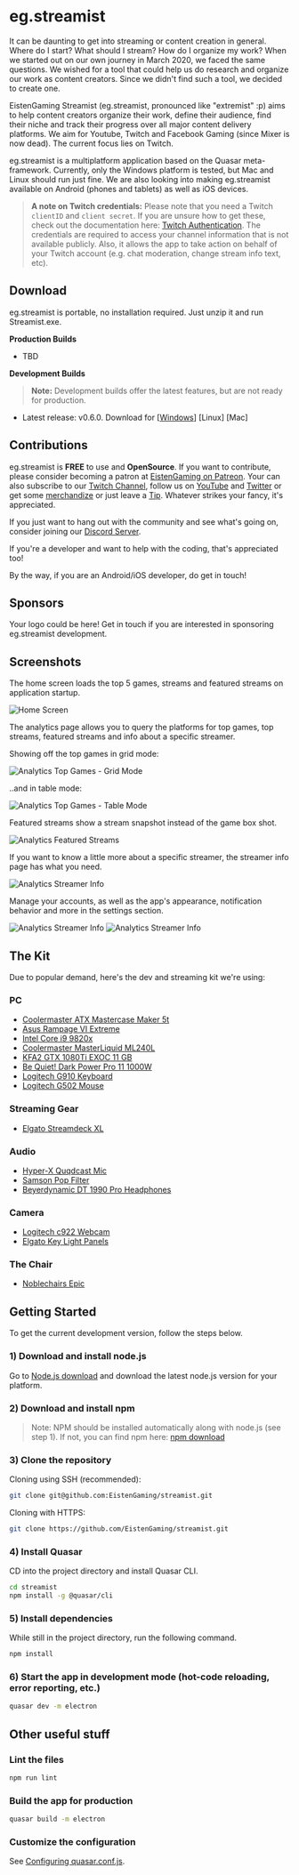 # eg.streamist

It can be daunting to get into streaming or content creation in general. Where do I start? What should I stream? How do I organize my work? When we started out on our own journey in March 2020, we faced the same questions. We wished for a tool that could help us do research and organize our work as content creators. Since we didn't find such a tool, we decided to create one.

EistenGaming Streamist (eg.streamist, pronounced like "extremist" :p) aims to help content creators organize their work, define their audience, find their niche and track their progress over all major content delivery platforms. We aim for Youtube, Twitch and Facebook Gaming (since Mixer is now dead). The current focus lies on Twitch. 

eg.streamist is a multiplatform application based on the Quasar meta-framework. Currently, only the Windows platform is tested, but Mac and Linux should run just fine. We are also looking into making eg.streamist available on Android (phones and tablets) as well as iOS devices.

> **A note on Twitch credentials:**
> Please note that you need a Twitch ```clientID``` and ```client secret```. If you are unsure how to get these, check out the documentation here: [Twitch Authentication](https://dev.twitch.tv/docs/authentication).
> The credentials are required to access your channel information that is not available publicly. Also, it allows the app to take action on behalf of your Twitch account (e.g. chat moderation, change stream info text, etc).

## Download

eg.streamist is portable, no installation required. Just unzip it and run Streamist.exe.

**Production Builds**

- TBD

**Development Builds**

> **Note:** Development builds offer the latest features, but are not ready for production.

- Latest release: v0.6.0. Download for [[Windows](https://github.com/EistenGaming/streamist/releases/download/v0.6.0/Streamist-v0.6.0-win32-x64.zip)] [Linux] [Mac]

## Contributions

eg.streamist is **FREE** to use and **OpenSource**. If you want to contribute, please consider becoming a patron at [EistenGaming on Patreon](https://www.patreon.com/EistenGaming). Your can also subscribe to our [Twitch Channel](https://www.twitch.tv/eistengaming), follow us on [YouTube](https://www.youtube.com/c/EistenGaming) and [Twitter](https://twitter.com/eistengaming) or get some [merchandize](https://merch.streamelements.com/eistengaming) or just leave a [Tip](https://streamelements.com/eistengaming/tip). Whatever strikes your fancy, it's appreciated. 

If you just want to hang out with the community and see what's going on, consider joining our [Discord Server](https://discord.gg/UYtDust).

If you're a developer and want to help with the coding, that's appreciated too!

By the way, if you are an Android/iOS developer, do get in touch!

## Sponsors

Your logo could be here! Get in touch if you are interested in sponsoring eg.streamist development.

## Screenshots

The home screen loads the top 5 games, streams and featured streams on application startup. 

![Home Screen](images/screenshot_home_07_2020.jpg)

The analytics page allows you to query the platforms for top games, top streams, featured streams and info about a specific streamer.

Showing off the top games in grid mode:

![Analytics Top Games - Grid Mode](images/screenshot_db_topgames_t07_2020.jpg)

..and in table mode:

![Analytics Top Games - Table Mode](images/screenshot_db_topgames_table_07_2020.jpg)

Featured streams show a stream snapshot instead of the game box shot.

![Analytics Featured Streams](images/screenshot_db_featured_streams_07_2020.jpg)

If you want to know a little more about a specific streamer, the streamer info page has what you need.

![Analytics Streamer Info](images/screenshot_db_streamerinfo_07_2020.jpg)

Manage your accounts, as well as the app's appearance, notification behavior and more in the settings section.

![Analytics Streamer Info](images/screenshot_settings_accounts_07_2020.jpg)
![Analytics Streamer Info](images/screenshot_settings_appearance_07_2020.jpg)

## The Kit

Due to popular demand, here's the dev and streaming kit we're using:

### PC
* [Coolermaster ATX Mastercase Maker 5t](https://amzn.to/33CetZu)
* [Asus Rampage VI Extreme](https://amzn.to/39iG972)
* [Intel Core i9 9820x](https://amzn.to/2UsYMjc)
* [Coolermaster MasterLiquid ML240L](https://amzn.to/2UsYR6u)
* [KFA2 GTX 1080Ti EXOC 11 GB](https://amzn.to/3dgsRee)
* [Be Quiet! Dark Power Pro 11 1000W](https://amzn.to/2wwAVH9)
* [Logitech G910 Keyboard](https://amzn.to/3djMemV)
* [Logitech G502 Mouse](https://amzn.to/2UvzAZ7)

### Streaming Gear
* [Elgato Streamdeck XL](https://amzn.to/3biVk1b)

### Audio
* [Hyper-X Quqdcast Mic](https://amzn.to/2xeKOcO)
* [Samson Pop Filter](https://amzn.to/3dr8VFQ)
* [Beyerdynamic DT 1990 Pro Headphones](https://amzn.to/3ajiCnO)

### Camera
* [Logitech c922 Webcam](https://amzn.to/2QF4b5p)
* [Elgato Key Light Panels](https://amzn.to/2Uxbqxk)

### The Chair
* [Noblechairs Epic](https://amzn.to/3ekdF0a)


## Getting Started

To get the current development version, follow the steps below.

### 1) Download and install node.js

Go to [Node.js download](https://nodejs.org/en/download/) and download the latest node.js version for your platform.

### 2) Download and install npm

> Note: NPM should be installed automatically along with node.js (see step 1). If not, you can find npm here: [npm download](https://www.npmjs.com/get-npm)

### 3) Clone the repository

Cloning using SSH (recommended):

```bash
git clone git@github.com:EistenGaming/streamist.git
```

Cloning with HTTPS:

```bash
git clone https://github.com/EistenGaming/streamist.git
```

### 4) Install Quasar

CD into the project directory and install Quasar CLI.

```bash
cd streamist
npm install -g @quasar/cli
```

### 5) Install dependencies

While still in the project directory, run the following command.

```bash
npm install
```

### 6) Start the app in development mode (hot-code reloading, error reporting, etc.)

```bash
quasar dev -m electron
```

## Other useful stuff

### Lint the files

```bash
npm run lint
```

### Build the app for production

```bash
quasar build -m electron
```

### Customize the configuration
See [Configuring quasar.conf.js](https://quasar.dev/quasar-cli/quasar-conf-js).

